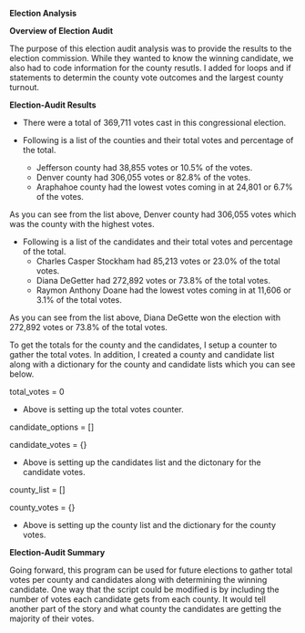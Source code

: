 **Election Analysis**

**Overview of Election Audit**

The purpose of this election audit analysis was to provide the results to the election commission.  While they wanted to know the winning candidate, we also had to code information for the county resutls.  I added for loops and if statements to determin the county vote outcomes and the largest county turnout.  

**Election-Audit Results**

- There were a total of 369,711 votes cast in this congressional election.

- Following is a list of the counties and their total votes and percentage of the total.
    - Jefferson county had 38,855 votes or 10.5% of the votes.
    - Denver county had 306,055 votes or 82.8% of the votes.
    - Araphahoe county had the lowest votes coming in at 24,801 or 6.7% of the votes.
    
As you can see from the list above, Denver county had 306,055 votes which was the county with the highest votes.

-  Following is a list of the candidates and their total votes and percentage of the total.
    - Charles Casper Stockham had 85,213 votes or 23.0% of the total votes.
    - Diana DeGetter had 272,892 votes or 73.8% of the total votes.
    - Raymon Anthony Doane had the lowest votes coming in at 11,606 or 3.1% of the total votes.
    
 As you can see from the list above, Diana DeGette won the election with 272,892 votes or 73.8% of the total votes.
 
 To get the totals for the county and the candidates, I setup a counter to gather the total votes.  In addition, I created a county and candidate list along with a dictionary for the county and candidate lists which you can see below.
 
total_votes = 0
-   Above is setting up the total votes counter.
   
candidate_options = []

candidate_votes = {}
-   Above is setting up the candidates list and the dictonary for the candidate votes.

county_list = []

county_votes = {}
-   Above is setting up the county list and the dictionary for the county votes.
 
 **Election-Audit Summary**
 
 Going forward, this program can be used for future elections to gather total votes per county and candidates along with determining the winning candidate.  One way that the script could be modified is by including the number of votes each candidate gets from each county.  It would tell another part of the story and what county the candidates are getting the majority of their votes.
 
 
    

